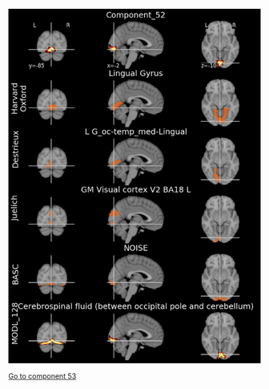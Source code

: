 


![52](preliminary/52.jpg "Component 52")

[Go to component 53](https://parietal-inria.github.io/MODL_atlas/512/53 "Component 53")